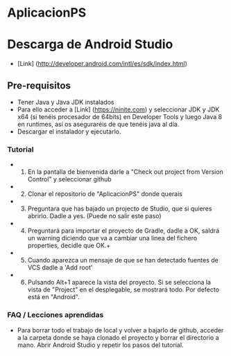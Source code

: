 # AplicacionPS

# Descarga de Android Studio
* [Link] (http://developer.android.com/intl/es/sdk/index.html)

## Pre-requisitos
* Tener Java y Java JDK instalados
* Para ello acceder a [Link] (https://ninite.com) y seleccionar JDK y JDK x64 (si tenéis procesador de 64bits) en Developer Tools y luego Java 8 en runtimes, así os aseguraréis de que tenéis java al día.
* Descargar el instalador y ejecutarlo.

### Tutorial
* 1) En la pantalla de bienvenida darle a "Check out project from Version Control" y seleccionar github
* 2) Clonar el repositorio de "AplicacionPS" donde querais
* 3) Preguntara que has bajado un projecto de Studio, que si quieres abrirlo. Dadle a yes. (Puede no salir este paso)
* 4) Preguntará para importar el proyecto de Gradle, dadle a OK, saldrá un warning diciendo que va a cambiar una linea del fichero properties, decidle que OK.+
* 5) Cuando aparezca un mensaje de que se han detectado fuentes de VCS dadle a 'Add root'
* 6) Pulsando Alt+1 aparece la vista del proyecto. Si se selecciona la vista de "Project" en el desplegable, se mostrará todo. Por defecto está en "Android".

### FAQ / Lecciones aprendidas
* Para borrar todo el trabajo de local y volver a bajarlo de github, acceder a la carpeta donde se haya clonado el proyecto y borrar el directorio a mano. Abrir Android Studio y repetir los pasos del tutorial.
